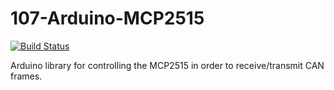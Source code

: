 # 107-Arduino-MCP2515
[![Build Status](https://travis-ci.org/107-systems/107-Arduino-MCP2515.svg?branch=master)](https://travis-ci.org/107-systems/107-Arduino-MCP2515)

Arduino library for controlling the MCP2515 in order to receive/transmit CAN frames.
